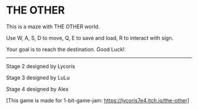 # THE OTHER

This is a maze with THE OTHER world.

Use W, A, S, D to move, Q, E to save and load, R to interact with sign. 

Your goal is to reach the destination. Good Luck!

------

Stage 2 designed by Lycoris

Stage 3 designed by LuLu

Stage 4 designed by Alex

[This game is made for 1-bit-game-jam: https://lycoris7e4.itch.io/the-other]

